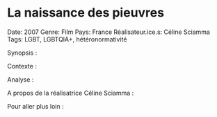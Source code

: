 # La naissance des pieuvres

Date: 2007 
Genre: Film
Pays: France
Réalisateur.ice.s: Céline Sciamma
Tags: LGBT, LGBTQIA+, hétéronormativité

Synopsis : 

Contexte : 

Analyse : 

A propos de la réalisatrice Céline Sciamma : 

Pour aller plus loin :